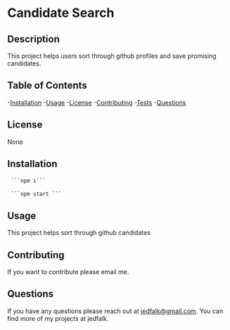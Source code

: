 # Candidate Search
## Description
This project helps users sort through github profiles and save promising candidates.

## Table of Contents
-[Installation](#installation)
-[Usage](#usage)
-[License](#license)
-[Contributing](#contributing)
-[Tests](#tests)
-[Questions](#questions)

## License

None      

## Installation
<pre> <code>```npm i```</code> </pre>

<pre> <code>```npm start ```</code> </pre>


## Usage
This project helps sort through github candidates
## Contributing
If you want to contribute please email me.

## Questions
If you have any questions please reach out at jedfalk@gmail.com. You can find more of my projects at jedfalk.
